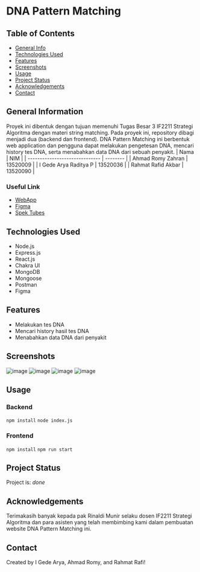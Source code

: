 # DNA Pattern Matching
<!-- 
> Outline a brief description of your project.
> Live demo [_here_](https://www.example.com).
If you have the project hosted somewhere, include the link here. -->


## Table of Contents
* [General Info](#general-information)
* [Technologies Used](#technologies-used)
* [Features](#features)
* [Screenshots](#screenshots)
* [Usage](#usage)
* [Project Status](#project-status)
* [Acknowledgements](#acknowledgements)
* [Contact](#contact)
<!-- * [License](#license) -->


## General Information
Proyek ini dibentuk dengan tujuan memenuhi Tugas Besar 3 IF2211 Strategi Algoritma dengan materi string matching. Pada proyek ini, repository dibagi menjadi dua (backend dan frontend). DNA Pattern Matching ini berbentuk web application dan pengguna dapat melakukan pengetesan DNA, mencari history tes DNA, serta menabahkan data DNA dari sebuah penyakit.
| Nama                           | NIM      |
| ------------------------------ | -------- |
| Ahmad Romy Zahran              | 13520009 |
| I Gede Arya Raditya P          | 13520036 |
| Rahmat Rafid Akbar             | 13520090 |

### Useful Link
- [WebApp](https://dnamatch.vercel.app/)
- [Figma](https://www.figma.com/file/QVzQ3zq96w9cT7TxJoFCrI/DNA-Pattern-Matching?node-id=8%3A2)
- [Spek Tubes](https://informatika.stei.itb.ac.id/~rinaldi.munir/Stmik/2021-2022/Tugas-Besar-3-IF2211-Strategi-Algoritma-2022.pdf)


## Technologies Used
- Node.js
- Express.js
- React.js
- Chakra UI
- MongoDB
- Mongoose
- Postman
- Figma


## Features
- Melakukan tes DNA
- Mencari history hasil tes DNA
- Menabahkan data DNA dari penyakit


## Screenshots
![image](https://user-images.githubusercontent.com/71829426/163831942-6f86d29f-2379-4d59-a842-f69e5f60a6b6.png)
![image](https://user-images.githubusercontent.com/71829426/165985383-ec22f5cc-2ffc-4f76-a873-237f5a46fe18.png)
![image](https://user-images.githubusercontent.com/71829426/165985434-ef566735-c3bb-450a-9c46-649d965d1982.png)
![image](https://user-images.githubusercontent.com/71829426/165985495-fcc11590-141d-4149-a676-2e67e962e5d8.png)


## Usage
### Backend
`npm install`
`node index.js`

### Frontend
`npm install`
`npm run start`

## Project Status
Project is: _done_ 


## Acknowledgements
Terimakasih banyak kepada pak Rinaldi Munir selaku dosen IF2211 Strategi Algoritma dan para asisten yang telah membimbing kami dalam pembuatan website DNA Pattern Matching ini.


## Contact
Created by I Gede Arya, Ahmad Romy, and Rahmat Rafi!


<!-- Optional -->
<!-- ## License -->
<!-- This project is open source and available under the [... License](). -->

<!-- You don't have to include all sections - just the one's relevant to your project -->
